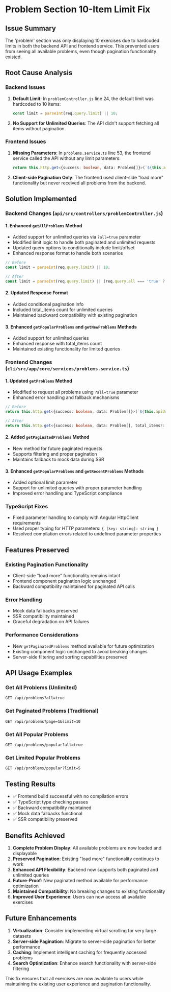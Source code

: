 # Problem Section 10-Item Limit Fix

## Issue Summary
The 'problem' section was only displaying 10 exercises due to hardcoded limits in both the backend API and frontend service. This prevented users from seeing all available problems, even though pagination functionality existed.

## Root Cause Analysis

### Backend Issues
1. **Default Limit**: In `problemController.js` line 24, the default limit was hardcoded to 10 items:
   ```javascript
   const limit = parseInt(req.query.limit) || 10;
   ```

2. **No Support for Unlimited Queries**: The API didn't support fetching all items without pagination.

### Frontend Issues
1. **Missing Parameters**: In `problems.service.ts` line 53, the frontend service called the API without any limit parameters:
   ```typescript
   return this.http.get<{success: boolean, data: Problem[]}>(`${this.apiUrl}/problems`)
   ```

2. **Client-side Pagination Only**: The frontend used client-side "load more" functionality but never received all problems from the backend.

## Solution Implemented

### Backend Changes (`api/src/controllers/problemController.js`)

#### 1. Enhanced `getAllProblems` Method
- Added support for unlimited queries via `?all=true` parameter
- Modified limit logic to handle both paginated and unlimited requests
- Updated query options to conditionally include limit/offset
- Enhanced response format to handle both scenarios

```javascript
// Before
const limit = parseInt(req.query.limit) || 10;

// After  
const limit = parseInt(req.query.limit) || (req.query.all === 'true' ? null : 10);
```

#### 2. Updated Response Format
- Added conditional pagination info
- Included total_items count for unlimited queries
- Maintained backward compatibility with existing pagination

#### 3. Enhanced `getPopularProblems` and `getNewProblems` Methods
- Added support for unlimited queries
- Enhanced response with total_items count
- Maintained existing functionality for limited queries

### Frontend Changes (`cli/src/app/core/services/problems.service.ts`)

#### 1. Updated `getProblems` Method
- Modified to request all problems using `?all=true` parameter
- Enhanced error handling and fallback mechanisms

```typescript
// Before
return this.http.get<{success: boolean, data: Problem[]}>(`${this.apiUrl}/problems`)

// After
return this.http.get<{success: boolean, data: Problem[], total_items?: number}>(`${this.apiUrl}/problems?all=true`)
```

#### 2. Added `getPaginatedProblems` Method
- New method for future paginated requests
- Supports filtering and proper pagination
- Maintains fallback to mock data during SSR

#### 3. Enhanced `getPopularProblems` and `getRecentProblems` Methods
- Added optional limit parameter
- Support for unlimited queries with proper parameter handling
- Improved error handling and TypeScript compliance

### TypeScript Fixes
- Fixed parameter handling to comply with Angular HttpClient requirements
- Used proper typing for HTTP parameters: `{ [key: string]: string }`
- Resolved compilation errors related to undefined parameter properties

## Features Preserved

### Existing Pagination Functionality
- Client-side "load more" functionality remains intact
- Frontend component pagination logic unchanged
- Backward compatibility maintained for paginated API calls

### Error Handling
- Mock data fallbacks preserved
- SSR compatibility maintained
- Graceful degradation on API failures

### Performance Considerations
- New `getPaginatedProblems` method available for future optimization
- Existing component logic unchanged to avoid breaking changes
- Server-side filtering and sorting capabilities preserved

## API Usage Examples

### Get All Problems (Unlimited)
```
GET /api/problems?all=true
```

### Get Paginated Problems (Traditional)
```
GET /api/problems?page=1&limit=10
```

### Get All Popular Problems
```
GET /api/problems/popular?all=true
```

### Get Limited Popular Problems
```
GET /api/problems/popular?limit=5
```

## Testing Results
- ✅ Frontend build successful with no compilation errors
- ✅ TypeScript type checking passes
- ✅ Backward compatibility maintained
- ✅ Mock data fallbacks functional
- ✅ SSR compatibility preserved

## Benefits Achieved

1. **Complete Problem Display**: All available problems are now loaded and displayable
2. **Preserved Pagination**: Existing "load more" functionality continues to work
3. **Enhanced API Flexibility**: Backend now supports both paginated and unlimited queries  
4. **Future-Proof**: New paginated method available for performance optimization
5. **Maintained Compatibility**: No breaking changes to existing functionality
6. **Improved User Experience**: Users can now access all available exercises

## Future Enhancements

1. **Virtualization**: Consider implementing virtual scrolling for very large datasets
2. **Server-side Pagination**: Migrate to server-side pagination for better performance
3. **Caching**: Implement intelligent caching for frequently accessed problems
4. **Search Optimization**: Enhance search functionality with server-side filtering

This fix ensures that all exercises are now available to users while maintaining the existing user experience and pagination functionality.
